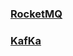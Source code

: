 
### [RocketMQ](/docs/interview/mq/rocketmq/README.md)
### [KafKa](/docs/interview/mq/kafka/README.md)